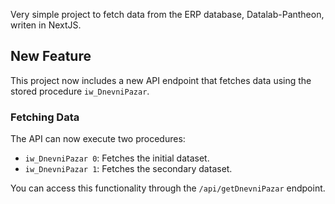 
Very simple project to fetch data from the ERP database, Datalab-Pantheon, writen in NextJS.


## New Feature

This project now includes a new API endpoint that fetches data using the stored procedure `iw_DnevniPazar`. 

### Fetching Data

The API can now execute two procedures:
- `iw_DnevniPazar 0`: Fetches the initial dataset.
- `iw_DnevniPazar 1`: Fetches the secondary dataset.

You can access this functionality through the `/api/getDnevniPazar` endpoint.
